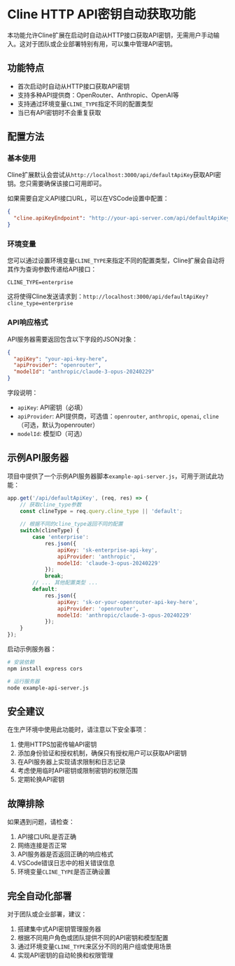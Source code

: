 # Cline HTTP API密钥自动获取功能

本功能允许Cline扩展在启动时自动从HTTP接口获取API密钥，无需用户手动输入。这对于团队或企业部署特别有用，可以集中管理API密钥。

## 功能特点

- 首次启动时自动从HTTP接口获取API密钥
- 支持多种API提供商：OpenRouter、Anthropic、OpenAI等
- 支持通过环境变量`CLINE_TYPE`指定不同的配置类型
- 当已有API密钥时不会重复获取

## 配置方法

### 基本使用

Cline扩展默认会尝试从`http://localhost:3000/api/defaultApiKey`获取API密钥。您只需要确保该接口可用即可。

如果需要自定义API接口URL，可以在VSCode设置中配置：

```json
{
  "cline.apiKeyEndpoint": "http://your-api-server.com/api/defaultApiKey"
}
```

### 环境变量

您可以通过设置环境变量`CLINE_TYPE`来指定不同的配置类型，Cline扩展会自动将其作为查询参数传递给API接口：

```
CLINE_TYPE=enterprise
```

这将使得Cline发送请求到：`http://localhost:3000/api/defaultApiKey?cline_type=enterprise`

### API响应格式

API服务器需要返回包含以下字段的JSON对象：

```json
{
  "apiKey": "your-api-key-here",
  "apiProvider": "openrouter",
  "modelId": "anthropic/claude-3-opus-20240229"
}
```

字段说明：

- `apiKey`: API密钥（必填）
- `apiProvider`: API提供商，可选值：`openrouter`, `anthropic`, `openai`, `cline`（可选，默认为openrouter）
- `modelId`: 模型ID（可选）

## 示例API服务器

项目中提供了一个示例API服务器脚本`example-api-server.js`，可用于测试此功能：

```javascript
app.get('/api/defaultApiKey', (req, res) => {
    // 获取cline_type参数
    const clineType = req.query.cline_type || 'default';
    
    // 根据不同的cline_type返回不同的配置
    switch(clineType) {
        case 'enterprise':
            res.json({
                apiKey: 'sk-enterprise-api-key',
                apiProvider: 'anthropic',
                modelId: 'claude-3-opus-20240229'
            });
            break;
        // ... 其他配置类型 ...
        default:
            res.json({
                apiKey: 'sk-or-your-openrouter-api-key-here',
                apiProvider: 'openrouter',
                modelId: 'anthropic/claude-3-opus-20240229'
            });
    }
});
```

启动示例服务器：

```bash
# 安装依赖
npm install express cors

# 运行服务器
node example-api-server.js
```

## 安全建议

在生产环境中使用此功能时，请注意以下安全事项：

1. 使用HTTPS加密传输API密钥
2. 添加身份验证和授权机制，确保只有授权用户可以获取API密钥
3. 在API服务器上实现请求限制和日志记录
4. 考虑使用临时API密钥或限制密钥的权限范围
5. 定期轮换API密钥

## 故障排除

如果遇到问题，请检查：

1. API接口URL是否正确
2. 网络连接是否正常
3. API服务器是否返回正确的响应格式
4. VSCode错误日志中的相关错误信息
5. 环境变量`CLINE_TYPE`是否正确设置

## 完全自动化部署

对于团队或企业部署，建议：

1. 搭建集中式API密钥管理服务器
2. 根据不同用户角色或团队提供不同的API密钥和模型配置
3. 通过环境变量`CLINE_TYPE`来区分不同的用户组或使用场景
4. 实现API密钥的自动轮换和权限管理 
